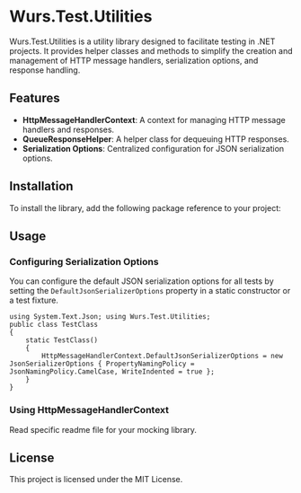 # Wurs.Test.Utilities

Wurs.Test.Utilities is a utility library designed to facilitate testing in .NET projects. It provides helper classes and methods to simplify the creation and management of HTTP message handlers, serialization options, and response handling.

## Features

- **HttpMessageHandlerContext**: A context for managing HTTP message handlers and responses.
- **QueueResponseHelper**: A helper class for dequeuing HTTP responses.
- **Serialization Options**: Centralized configuration for JSON serialization options.

## Installation

To install the library, add the following package reference to your project:


## Usage

### Configuring Serialization Options

You can configure the default JSON serialization options for all tests by setting the `DefaultJsonSerializerOptions` property in a static constructor or a test fixture.
```
using System.Text.Json; using Wurs.Test.Utilities;
public class TestClass 
{ 
    static TestClass() 
    { 
        HttpMessageHandlerContext.DefaultJsonSerializerOptions = new JsonSerializerOptions { PropertyNamingPolicy = JsonNamingPolicy.CamelCase, WriteIndented = true };
    } 
}
```


### Using HttpMessageHandlerContext
Read specific readme file for your mocking library.


## License

This project is licensed under the MIT License.


